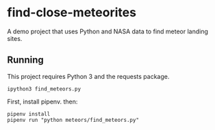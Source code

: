 # find-close-meteorites
A demo project that uses Python and NASA data to find meteor landing sites.

## Running

This project requires Python 3 and the requests package.

`ipython3 find_meteors.py`

First, install pipenv. then:
```
pipenv install
pipenv run "python meteors/find_meteors.py"
```
